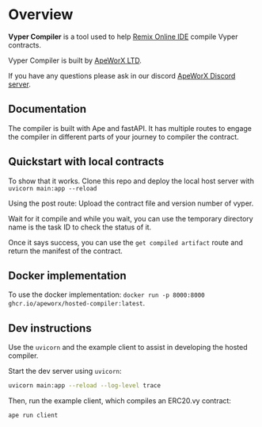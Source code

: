 # Overview

**Vyper Compiler** is a tool used to help [Remix Online IDE](https://remix-project.org/) compile Vyper contracts.

Vyper Compiler is built by [ApeWorX LTD](https://www.apeworx.io/).

If you have any questions please ask in our discord [ApeWorX Discord server](https://discord.gg/apeworx).

## Documentation

The compiler is built with Ape and fastAPI. It has multiple routes to engage the compiler in different parts of your journey to  compiler the contract.


## Quickstart with local contracts

To show that it works. Clone this repo and deploy the local host server with `uvicorn main:app --reload`

Using the post route: Upload the contract file and version number of vyper.

Wait for it compile and while you wait, you can use the temporary directory name is the task ID to check the status of it.

Once it says success, you can use the `get compiled artifact` route and return the manifest of the contract.


## Docker implementation

To use the docker implementation: `docker run -p 8000:8000  ghcr.io/apeworx/hosted-compiler:latest`.

## Dev instructions

Use the `uvicorn` and the example client to assist in developing the hosted compiler.

Start the dev server using `uvicorn`:

```sh
uvicorn main:app --reload --log-level trace
```

Then, run the example client, which compiles an ERC20.vy contract:

```shell
ape run client
```
